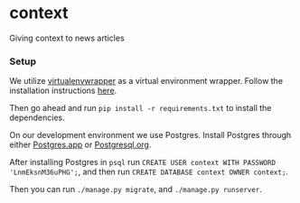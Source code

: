# context

Giving context to news articles

### Setup

We utilize [virtualenvwrapper](http://virtualenvwrapper.readthedocs.org/en/latest/) as a virtual environment wrapper. Follow the installation instructions [here](http://virtualenvwrapper.readthedocs.org/en/latest/install.html).

Then go ahead and run `pip install -r requirements.txt` to install the dependencies.

On our development environment we use Postgres. Install Postgres through either [Postgres.app](http://postgresapp.com/) or [Postgresql.org](http://www.postgresql.org/download/).

After installing Postgres in `psql` run `CREATE USER context WITH PASSWORD 'LnmEksnM36uPHG';`, and then run `CREATE DATABASE context OWNER context;`.

Then you can run `./manage.py migrate`, and `./manage.py runserver`.
